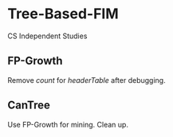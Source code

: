 # Tree-Based-FIM
CS Independent Studies

## FP-Growth
Remove _count_ for _headerTable_ after debugging.

## CanTree
Use FP-Growth for mining.
Clean up.
